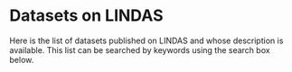 # Datasets on LINDAS

Here is the list of datasets published on LINDAS and whose description is available. This list can be searched by keywords using the search box below.
